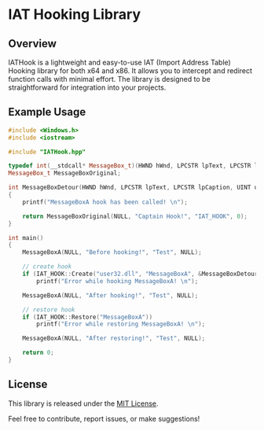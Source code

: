 # IAT Hooking Library

## Overview

IATHook is a lightweight and easy-to-use IAT (Import Address Table) Hooking library for both x64 and x86. It allows you to intercept and redirect function calls with minimal effort. The library is designed to be straightforward for integration into your projects.

## Example Usage

```cpp
#include <Windows.h>
#include <iostream>

#include "IATHook.hpp"

typedef int(__stdcall* MessageBox_t)(HWND hWnd, LPCSTR lpText, LPCSTR lpCaption, UINT uType);
MessageBox_t MessageBoxOriginal;

int MessageBoxDetour(HWND hWnd, LPCSTR lpText, LPCSTR lpCaption, UINT uType)
{
    printf("MessageBoxA hook has been called! \n");

    return MessageBoxOriginal(NULL, "Captain Hook!", "IAT_HOOK", 0);
}

int main()
{
    MessageBoxA(NULL, "Before hooking!", "Test", NULL);

    // create hook
    if (IAT_HOOK::Create("user32.dll", "MessageBoxA", &MessageBoxDetour, (void**)&MessageBoxOriginal) != IAT_OK)
        printf("Error while hooking MessageBoxA! \n");

    MessageBoxA(NULL, "After hooking!", "Test", NULL);

    // restore hook
    if (IAT_HOOK::Restore("MessageBoxA"))
        printf("Error while restoring MessageBoxA! \n");

    MessageBoxA(NULL, "After restoring!", "Test", NULL);

    return 0;
}
```

## License

This library is released under the [MIT License](LICENSE).

Feel free to contribute, report issues, or make suggestions!
